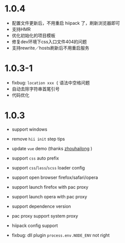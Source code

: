 # 1.0.4

* 配置文件更新后，不用重启 hiipack 了，刷新浏览器即可
* 支持HMR
* 优化初始化的项目模板
* 修复dev环境下css入口文件404的问题
* 支持rewrite／hosts刷新后不用重启服务

# 1.0.3-1

* fixbug: `location xxx {` 语法中空格问题
* 自动去除字符串首尾引号
* 代码优化

# 1.0.3

* support windows

* remove `hii init` step tips
* update `vue` demo (thanks [zhouhailong](https://github.com/zhouhailong) )

* support `css` auto prefix
* support `css`/`less`/`scss` loader config

* support open browser firefox/safari/opera
* support launch firefox with pac proxy
* support launch opera with pac proxy
* support dependence version

* pac proxy support system proxy

* hiipack config support

* fixbug: dll plugin `process.env.NODE_ENV` not right